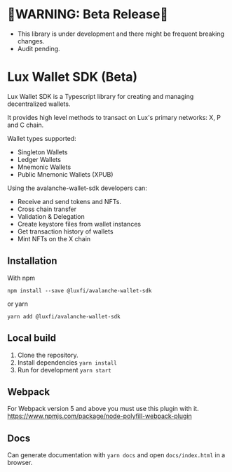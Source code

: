 # 🔴WARNING: Beta Release🔴

-   This library is under development and there might be frequent breaking changes.
-   Audit pending.

# Lux Wallet SDK (Beta)

Lux Wallet SDK is a Typescript library for creating and managing decentralized wallets.

It provides high level methods to transact on Lux's primary networks: X, P and C chain.

Wallet types supported:

-   Singleton Wallets
-   Ledger Wallets
-   Mnemonic Wallets
-   Public Mnemonic Wallets (XPUB)

Using the avalanche-wallet-sdk developers can:

-   Receive and send tokens and NFTs.
-   Cross chain transfer
-   Validation & Delegation
-   Create keystore files from wallet instances
-   Get transaction history of wallets
-   Mint NFTs on the X chain

## Installation

With npm

`npm install --save @luxfi/avalanche-wallet-sdk`

or yarn

`yarn add @luxfi/avalanche-wallet-sdk`

## Local build

1. Clone the repository.
2. Install dependencies `yarn install`
3. Run for development `yarn start`

## Webpack

For Webpack version 5 and above you must use this plugin with it. https://www.npmjs.com/package/node-polyfill-webpack-plugin

## Docs

Can generate documentation with `yarn docs` and open `docs/index.html` in a browser.
